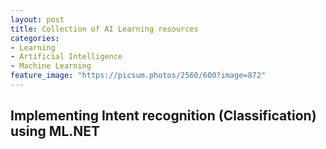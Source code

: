 ```yaml
---
layout: post
title: Collection of AI Learning resources
categories:
- Learning
- Artificial Intelligence
- Machine Learning
feature_image: "https://picsum.photos/2560/600?image=872"
---
```



## Implementing Intent recognition (Classification) using ML.NET 


